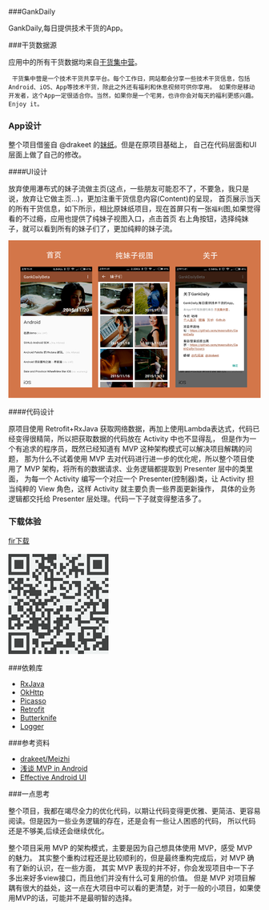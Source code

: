 ###GankDaily

GankDaily,每日提供技术干货的App。

###干货数据源

应用中的所有干货数据均来自[干货集中营](http://gank.io/)。

` 干货集中营是一个技术干货共享平台。每个工作日，网站都会分享一些技术干货信息，包括Android、iOS、App等技术干货，除此之外还有福利和休息视频可供你享用。
如果你是移动开发者，这个App一定很适合你。当然，如果你是一个宅男，也许你会对每天的福利更感兴趣。Enjoy it。`

### App设计

整个项目借鉴自 @drakeet 的[妹纸](https://github.com/drakeet/Meizhi)。但是在原项目基础上，
自己在代码层面和UI层面上做了自己的修改。

####UI设计

放弃使用瀑布式的妹子流做主页(这点，一些朋友可能忍不了，不要急，我只是说，放弃让它做主页...)，更加注重干货信息内容(Content)的呈现，
首页展示当天的所有干货信息，如下所示，相比原妹纸项目，现在首屏只有一张`福利`图,如果觉得看的不过瘾，应用也提供了纯妹子视图入口，点击首页
右上角按钮，选择纯妹子，就可以看到所有的妹子们了，更加纯粹的妹子流。

![gank_daily_introduce](/art/gank_introduce.png "")

####代码设计

原项目使用 Retrofit+RxJava 获取网络数据，再加上使用Lambda表达式，代码已经变得很精简，所以把获取数据的代码放在 Activity 中也不显得乱，
但是作为一个有追求的程序员，既然已经知道有 MVP 这种架构模式可以解决项目解耦的问题，
那为什么不试着使用 MVP 去对代码进行进一步的优化呢，所以整个项目使用了 MVP 架构，将所有的数据请求、业务逻辑都提取到 Presenter 层中的类里面，
为每一个 Activity 编写一个对应一个 Presenter(控制器)类，让 Activity 担当纯粹的 View 角色，这样 Activity 就主要负责一些界面更新操作，
具体的业务逻辑都交托给 Presenter 层处理。代码一下子就变得整洁多了。

### 下载体验 ###

[fir下载](http://fir.im/gankdaily)<br>
<br>
![扫码下载](/art/download.png "扫码下载")
   
###依赖库   

* [RxJava](https://github.com/ReactiveX/RxJava) 
* [OkHttp](https://github.com/square/okhttp)
* [Picasso](https://github.com/square/picasso)
* [Retrofit](https://github.com/square/retrofit)
* [Butterknife](https://github.com/JakeWharton/butterknife)
* [Logger](https://github.com/orhanobut/logger)

###参考资料

* [drakeet/Meizhi](https://github.com/drakeet/Meizhi)
* [浅谈 MVP in Android](http://blog.csdn.net/lmj623565791/article/details/46596109)
* [Effective Android UI](https://github.com/pedrovgs/EffectiveAndroidUI)

###一点思考

整个项目，我都在竭尽全力的优化代码，以期让代码变得更优雅、更简洁、更容易阅读。但是因为一些业务逻辑的存在，还是会有一些让人困惑的代码，
所以代码还是不够美,后续还会继续优化。

整个项目采用 MVP 的架构模式，主要是因为自己想具体使用 MVP，感受 MVP 的魅力。
其实整个重构过程还是比较顺利的，但是最终重构完成后，对 MVP 确有了新的认识，在一些方面，
其实 MVP 表现的并不好，你会发现项目中一下子多出来好多view接口，而且他们并没有什么可复用的价值。
但是 MVP 对项目解耦有很大的益处，这一点在大项目中可以看的更清楚，对于一般的小项目，如果使用MVP的话，可能并不是最明智的选择。




